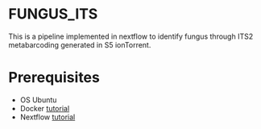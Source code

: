 # FUNGUS_ITS
This is a pipeline implemented in nextflow to identify fungus through ITS2 metabarcoding generated in S5 ionTorrent.

# Prerequisites
* OS Ubuntu
* Docker [tutorial](https://docs.docker.com/engine/install/ubuntu/)
* Nextflow [tutorial]([https://docs.docker.com/engine/install/ubuntu/](https://www.nextflow.io/docs/latest/getstarted.html)https://www.nextflow.io/docs/latest/getstarted.html)
